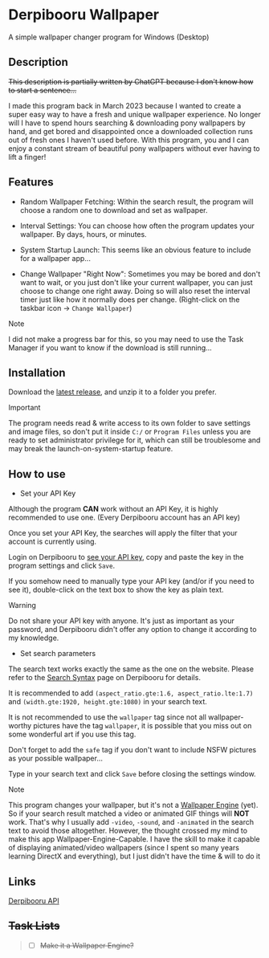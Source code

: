 # Derpibooru Wallpaper
A simple wallpaper changer program for Windows (Desktop)

## Description
~~This description is partially written by ChatGPT because I don't know how to start a sentence...~~

I made this program back in March 2023 because I wanted to create a super easy way to have a fresh and unique wallpaper experience. No longer will I have to spend hours searching & downloading pony wallpapers by hand, and get bored and disappointed once a downloaded collection runs out of fresh ones I haven't used before. With this program, you and I can enjoy a constant stream of beautiful pony wallpapers without ever having to lift a finger!

## Features
- Random Wallpaper Fetching: 
Within the search result, the program will choose a random one to download and set as wallpaper.

- Interval Settings: 
You can choose how often the program updates your wallpaper. By days, hours, or minutes.

- System Startup Launch: 
This seems like an obvious feature to include for a wallpaper app...

- Change Wallpaper "Right Now":
Sometimes you may be bored and don't want to wait, or you just don't like your current wallpaper, you can just choose to change one right away. Doing so will also reset the interval timer just like how it normally does per change.
(Right-click on the taskbar icon -> `Change Wallpaper`)
> [!NOTE]
> I did not make a progress bar for this, so you may need to use the Task Manager if you want to know if the download is still running...

## Installation
Download the [latest release](https://github.com/wd357dui/Derpibooru-Wallpaper/releases/latest/download/DerpibooruWallpaper.zip), and unzip it to a folder you prefer.
> [!IMPORTANT]
> The program needs read & write access to its own folder to save settings and image files, so don't put it inside `C:/` or `Program Files` unless you are ready to set administrator privilege for it, which can still be troublesome and may break the launch-on-system-startup feature.

## How to use
- Set your API Key

Although the program **CAN** work without an API Key, it is highly recommended to use one. (Every Derpibooru account has an API key)

Once you set your API Key, the searches will apply the filter that your account is currently using.

Login on Derpibooru to [see your API key](https://derpibooru.org/registrations/edit), copy and paste the key in the program settings and click `Save`.

If you somehow need to manually type your API key (and/or if you need to see it), double-click on the text box to show the key as plain text.
> [!WARNING]
> Do not share your API key with anyone. It's just as important as your password, and Derpibooru didn't offer any option to change it according to my knowledge.

- Set search parameters

The search text works exactly the same as the one on the website. Please refer to the [Search Syntax](https://derpibooru.org/pages/search_syntax) page on Derpibooru for details.

It is recommended to add `(aspect_ratio.gte:1.6, aspect_ratio.lte:1.7)` and `(width.gte:1920, height.gte:1080)` in your search text.

It is not recommended to use the `wallpaper` tag since not all wallpaper-worthy pictures have the tag `wallpaper`, it is possible that you miss out on some wonderful art if you use this tag.

Don't forget to add the `safe` tag if you don't want to include NSFW pictures as your possible wallpaper...

Type in your search text and click `Save` before closing the settings window.
> [!NOTE]
> This program changes your wallpaper, but it's not a [Wallpaper Engine](https://wikipedia.org/wiki/Wallpaper_Engine) (yet).
> So if your search result matched a video or animated GIF things will **NOT** work.
> That's why I usually add `-video`, `-sound`, and `-animated` in the search text to avoid those altogether.
> However, the thought crossed my mind to make this app Wallpaper-Engine-Capable. I have the skill to make it capable of displaying animated/video wallpapers (since I spent so many years learning DirectX and everything), but I just didn't have the time & will to do it

## Links
[Derpibooru API](https://derpibooru.org/pages/api)

## ~~Task Lists~~
> - [ ] ~~Make it a Wallpaper Engine?~~

